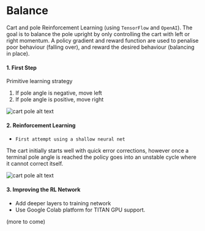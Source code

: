 # Balance
Cart and pole Reinforcement Learning (using `TensorFlow` and `OpenAI`). The goal is to balance the pole upright by only controlling the cart with left or right momentum. A policy gradient and reward function are used to penalise poor behaviour (falling over), and reward the desired behaviour (balancing in place).


#### 1. First Step

Primitive learning strategy

  1. If pole angle is negative, move left
  2. If pole angle is positive, move right

![cart pole alt text](https://github.com/lukexyz/Balance-RL/blob/master/img/001_left-right.gif?raw=true)

#### 2. Reinforcement Learning
* ```First attempt using a shallow neural net```

The cart initially starts well with quick error corrections, however once a terminal pole angle is reached the policy goes into an unstable cycle where it cannot correct itself.

![cart pole alt text](https://github.com/lukexyz/Balance-RL/blob/master/img/002_very_shallow_network.gif?raw=true)

#### 3. Improving the RL Network

* Add deeper layers to training network
* Use Google Colab platform for TITAN GPU support.

</P>

(more to come)
